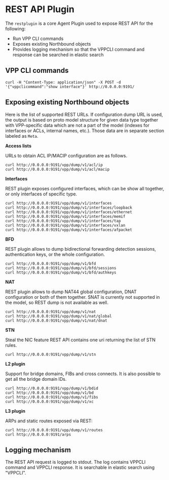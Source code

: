 # REST API Plugin

The `restplugin` is a core Agent Plugin used to expose REST API for the following:
* Run VPP CLI commands
* Exposes existing Northbound objects
* Provides logging mechanism so that the VPPCLI command and response can be searched in elastic search

## VPP CLI commands
```
curl -H "Content-Type: application/json" -X POST -d '{"vppclicommand":"show interface"}' http://0.0.0.0:9191/
```

## Exposing existing Northbound objects

Here is the list of supported REST URLs. If configuration dump URL is used, the output is based on proto model
structure for given data type together with VPP-specific data which are not a part of the model (indexes for
interfaces or ACLs, internal names, etc.). Those data are in separate section labeled as `Meta`.

**Access lists**

URLs to obtain ACL IP/MACIP configuration are as follows.

```
curl http://0.0.0.0:9191/vpp/dump/v1/acl/ip
curl http://0.0.0.0:9191/vpp/dump/v1/acl/macip 
```

**Interfaces**

REST plugin exposes configured interfaces, which can be show all together, or only interfaces
of specific type.
 
```
curl http://0.0.0.0:9191/vpp/dump/v1/interfaces
curl http://0.0.0.0:9191/vpp/dump/v1/interfaces/loopback
curl http://0.0.0.0:9191/vpp/dump/v1/interfaces/ethernet
curl http://0.0.0.0:9191/vpp/dump/v1/interfaces/memif
curl http://0.0.0.0:9191/vpp/dump/v1/interfaces/tap
curl http://0.0.0.0:9191/vpp/dump/v1/interfaces/vxlan
curl http://0.0.0.0:9191/vpp/dump/v1/interfaces/afpacket
``` 
 
**BFD**

REST plugin allows to dump bidirectional forwarding detection sessions, authentication keys, 
or the whole configuration. 

```
curl http://0.0.0.0:9191/vpp/dump/v1/bfd
curl http://0.0.0.0:9191/vpp/dump/v1/bfd/sessions
curl http://0.0.0.0:9191/vpp/dump/v1/bfd/authkeys
``` 

**NAT**

REST plugin allows to dump NAT44 global configuration, DNAT configuration or both of them together.
SNAT is currently not supported in the model, so REST dump is not available as well.

```
curl http://0.0.0.0:9191/vpp/dump/v1/nat
curl http://0.0.0.0:9191/vpp/dump/v1/nat/global
curl http://0.0.0.0:9191/vpp/dump/v1/nat/dnat
``` 

**STN**

Steal the NIC feature REST API contains one uri returning the list of STN rules.

```
curl http://0.0.0.0:9191/vpp/dump/v1/stn
``` 

**L2 plugin**

Support for bridge domains, FIBs and cross connects. It is also possible to get all 
the bridge domain IDs.

```
curl http://0.0.0.0:9191/vpp/dump/v1/bdid
curl http://0.0.0.0:9191/vpp/dump/v1/bd
curl http://0.0.0.0:9191/vpp/dump/v1/fibs
curl http://0.0.0.0:9191/vpp/dump/v1/xc
```

**L3 plugin**

ARPs and static routes exposed via REST:

```
curl http://0.0.0.0:9191/vpp/dump/v1/routes
curl http://0.0.0.0:9191/arps
```

## Logging mechanism
The REST API request is logged to stdout. The log contains VPPCLI command and VPPCLI response. It is searchable in elastic search using "VPPCLI".